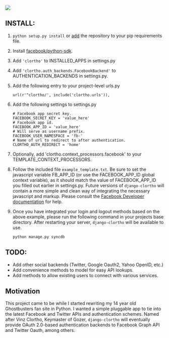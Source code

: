 [![](http://farm5.static.flickr.com/4012/4567211957_8100b745d3_o.jpg)](http://farm5.static.flickr.com/4012/4567211957_8100b745d3_o.jpg)

INSTALL:
--------

 1. `python setup.py install` or [add][3] the repository to your pip requirements file.

 2. Install [facebook/python-sdk][2].

 3. Add `'clortho'` to INSTALLED_APPS in settings.py

 4. Add `'clortho.auth_backends.FacebookBackend'` to AUTHENTICATION_BACKENDS in 
    settings.py.

 5. Add the following entry to your project-level urls.py

    `url(r'^clortho/', include('clortho.urls')),`

 6. Add the following settings to settings.py

        # Facebook app secret key.
        FACEBOOK_SECRET_KEY = 'value_here'
        # Facebook app id.
        FACEBOOK_APP_ID = 'value_here'
        # Will serve as username prefix.
        FACEBOOK_USER_NAMESPACE = 'fb-'
        # Name of url to redirect to after authentication. 
        CLORTHO_AUTH_REDIRECT = 'home' 
  
 7. Optionally, add 'clortho.context_processors.facebook' to your
    TEMPLATE_CONTEXT_PROCESSORS.

 7. Follow the included file `example_template.txt`.  Be sure to set the 
    javascript variable FB_APP_ID (or use the FACEBOOK_APP_ID global context
    variable), as it should match the value of FACEBOOK_APP_ID you filled out 
    earlier in settings.py.  Future versions of 
    `django-clortho` will contain a more simple and clean way of integrating the 
    necessary javascript and markup. Please consult the 
    [Facebook Developer documentation][1] for help.

 8. Once you have integrated your login and logout methods based on the above 
    example, please run the following command in your projects base directory.
    After restarting your server, `django-clortho` will be available to use.

        python manage.py syncdb

TODO:
-----

  - Add other social backends (Twitter, Google Oauth2, Yahoo OpenID, etc.)
  - Add convenience methods to model for easy API lookups.
  - Add methods to allow existing users to connect with various services.

Motivation
----------

This project came to be while I started rewriting my 14 year old Ghostbusters 
fan site in Python.  I wanted a simple pluggable app to tie into the latest 
Facebook and Twitter APIs and authentication schemes.  Named after 
Vinz Clortho, Keymaster of Gozer, `django-clortho` will eventually provide 
OAuth 2.0-based authentication backends to Facebook Graph API and Twitter Oauth, among others.

  [1]: http://developers.facebook.com
  [2]: http://github.com/facebook/python-sdk
  [3]: http://www.pip-installer.org/en/latest/requirement-format.html#git